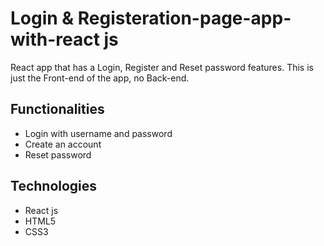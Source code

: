 # Login & Registeration-page-app-with-react js


React app that has a Login, Register and Reset password features. This is just the Front-end of the app, no Back-end.


## Functionalities

* Login with username and password
* Create an account
* Reset password

## Technologies

* React js
* HTML5
* CSS3



